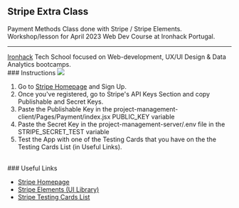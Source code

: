 ## Stripe Extra Class 

Payment Methods Class done with Stripe / Stripe Elements. Workshop/lesson for April 2023 Web Dev Course at Ironhack Portugal.
<hr>
<a href="https://ironhack.com">Ironhack</a> Tech School focused on Web-development, UX/UI Design & Data Analytics bootcamps.
<br>
### Instructions 
<img src="https://media.tenor.com/qPZM6yp3Y6wAAAAC/the-office-michael-scott.gif">
<ol>
  <li> Go to <a href="https://stripe.com">Stripe Homepage</a> and Sign Up.</li>
  <li> Once you've registered, go to Stripe's API Keys Section and copy Publishable and Secret Keys.</li>
  <li> Paste the Publishable Key in the project-management-client/Pages/Payment/index.jsx PUBLIC_KEY variable</li>
  <li> Paste the Secret Key in the project-management-server/.env file in the STRIPE_SECRET_TEST variable</li>
  <li> Test the App with one of the Testing Cards that you have on the the Testing Cards List (in Useful Links). </li>
</ol>
<br>
### Useful Links 
<ul>
  <li> <a href="https://stripe.com">Stripe Homepage</a></li>
  <li> <a href="https://stripe.com/en-pt/payments/elements"> Stripe Elements (UI Library) </a> </li>
  <li> <a href="https://stripe.com/docs/testing"> Stripe Testing Cards List </a> </li>
</ul>
<br>
